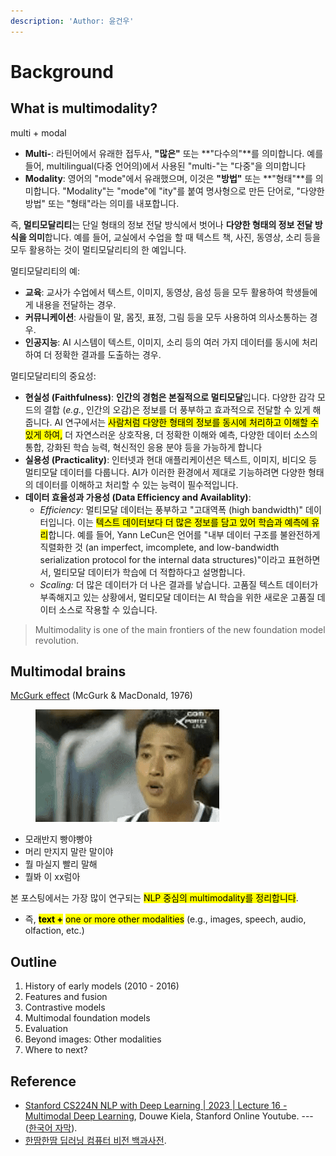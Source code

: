 ```yaml
---
description: 'Author: 윤건우'
---
```


# Background

## What is multimodality?

multi + modal&#x20;

* **Multi-**: 라틴어에서 유래한 접두사, **"많은"** 또는 **"다수의"**를 의미합니다. 예를 들어, multilingual(다중 언어의)에서 사용된 "multi-"는 "다중"을 의미합니다
* **Modality**: 영어의 "mode"에서 유래했으며, 이것은 **"방법"** 또는 **"형태"**를 의미합니다. "Modality"는 "mode"에 "ity"를 붙여 명사형으로 만든 단어로, "다양한 방법" 또는 "형태"라는 의미를 내포합니다.

즉, **멀티모달리티**는 단일 형태의 정보 전달 방식에서 벗어나 **다양한 형태의 정보 전달 방식을 의미**합니다. 예를 들어, 교실에서 수업을 할 때 텍스트 책, 사진, 동영상, 소리 등을 모두 활용하는 것이 멀티모달리티의 한 예입니다.



멀티모달리티의 예:

* **교육**: 교사가 수업에서 텍스트, 이미지, 동영상, 음성 등을 모두 활용하여 학생들에게 내용을 전달하는 경우.
* **커뮤니케이션**: 사람들이 말, 몸짓, 표정, 그림 등을 모두 사용하여 의사소통하는 경우.
* **인공지능**: AI 시스템이 텍스트, 이미지, 소리 등의 여러 가지 데이터를 동시에 처리하여 더 정확한 결과를 도출하는 경우.

멀티모달리티의 중요성:

* **현실성 (Faithfulness)**:  **인간의 경험은 본질적으로 멀티모달**입니다. 다양한 감각  모드의 결합 (_e.g._, 인간의  오감)은 정보를 더 풍부하고 효과적으로 전달할 수 있게 해줍니다. AI 연구에서는 <mark style="background-color:yellow;">사람처럼 다양한 형태의 정보를 동시에 처리하고 이해할 수 있게 하여,</mark> 더 자연스러운 상호작용, 더 정확한 이해와 예측, 다양한 데이터 소스의 통합, 강화된 학습 능력, 혁신적인 응용 분야 등을 가능하게 합니다
* **실용성 (Practicality)**: 인터넷과 현대 애플리케이션은 텍스트, 이미지, 비디오 등 멀티모달 데이터를 다룹니다. AI가 이러한 환경에서 제대로 기능하려면 다양한 형태의 데이터를 이해하고 처리할 수 있는 능력이 필수적입니다.
* **데이터 효율성과 가용성 (Data Efficiency and Availablity)**:&#x20;
  * _Efficiency:_ 멀티모달 데이터는 풍부하고 "고대역폭 (high bandwidth)" 데이터입니다. 이는 <mark style="background-color:yellow;">텍스트 데이터보다 더 많은 정보를 담고 있어 학습과 예측에 유리</mark>합니다. 예를 들어, Yann LeCun은 언어를 "내부 데이터 구조를 불완전하게 직렬화한 것 (an imperfect, imcomplete, and low-bandwidth serialization protocol for the internal data structures)"이라고 표현하면서, 멀티모달 데이터가 학습에 더 적합하다고 설명합니다.
  * _Scaling:_ 더 많은 데이터가 더 나은 결과를 낳습니다. 고품질 텍스트 데이터가 부족해지고 있는 상황에서, 멀티모달 데이터는 AI 학습을 위한 새로운 고품질 데이터 소스로 작용할 수 있습니다.

> Multimodality is one of the main frontiers of the new foundation model revolution.

## Multimodal brains&#x20;

[McGurk effect](https://youtu.be/jtsfidRq2tw?si=zw3cWPCit\_6aMjgA) (McGurk & MacDonald, 1976)

<figure><img src="../../../.gitbook/assets/17e0473ec7c307f65-ezgif.com-video-to-gif-converter.gif" alt=""><figcaption></figcaption></figure>

* 모래반지 빵야빵야&#x20;
* 머리 만지지 말란 말이야&#x20;
* 뭘 마실지 빨리 말해&#x20;
* 뭘봐 이 xx럼아&#x20;



본 포스팅에서는 가장 많이 연구되는 <mark style="background-color:yellow;">NLP 중심의 multimodality를 정리합니다</mark>.

* 즉, <mark style="background-color:yellow;">**text +**</mark> <mark style="background-color:yellow;"></mark><mark style="background-color:yellow;">one or more other modalities</mark> (e.g., images, speech, audio, olfaction, etc.)

## Outline&#x20;

1. History of early models (2010 - 2016)
2. Features and fusion&#x20;
3. Contrastive models&#x20;
4. Multimodal foundation models&#x20;
5. Evaluation
6. Beyond images: Other modalities&#x20;
7. Where to next?

## Reference

* [Stanford CS224N NLP with Deep Learning | 2023 | Lecture 16 - Multimodal Deep Learning](https://youtu.be/5vfIT5LOkR0?si=rZc\_I4UYBOHQlQ7C), Douwe Kiela, Stanford Online Youtube. --- ([한국어 자막](https://youtu.be/FV0TtqoT7dE?si=fLiMhOSzGZmQb6LM)).
* [한땀한땀 딥러닝 컴퓨터 비전 백과사전](https://wikidocs.net/149482).
